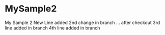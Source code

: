 # MySample2
My Sample 2
New Line added
2nd change in branch ... after checkout
3rd line added in branch
4th line added in branch  

